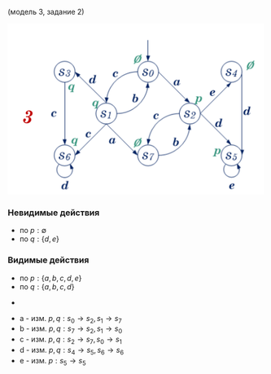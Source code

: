 (модель 3, задание 2)

![alt text](pics/states.png)

### Невидимые действия 

* по $p : \emptyset$ 
* по $q : \{d,e\}$ 

### Видимые действия 

* по $p : \{a,b,c,d,e\}$ 
* по $q : \{a,b,c,d\}$ 

-

* a - изм. $p, q : s_{0} \rightarrow s_{2}, s_{1} \rightarrow s_{7}$ 
* b - изм. $p, q : s_{7} \rightarrow s_{2}, s_{1} \rightarrow s_{0}$ 
* c - изм. $p, q : s_{2} \rightarrow s_{7}, s_{0} \rightarrow s_{1}$ 
* d - изм. $p, q : s_{4} \rightarrow s_{5}, s_{6} \rightarrow s_{6}$ 
* e - изм. $p : s_{5} \rightarrow s_{5}$ 